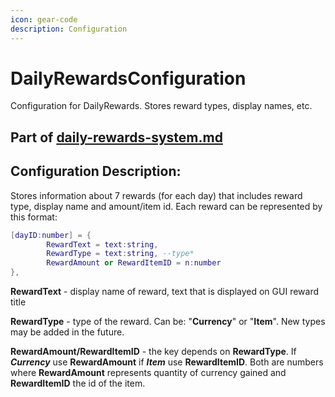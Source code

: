 ```yaml
---
icon: gear-code
description: Configuration
---
```


# DailyRewardsConfiguration

Configuration for DailyRewards. Stores reward types,  display names, etc.

## Part of [daily-rewards-system.md](../../../../systems/systems/rewards/daily-rewards-system.md "mention")

## Configuration Description:

Stores information about 7 rewards (for each day) that includes reward type, display name and amount/item id. Each reward can be represented by this format:

```lua
[dayID:number] = {
		RewardText = text:string,
		RewardType = text:string, --type*
		RewardAmount or RewardItemID = n:number
},
```

**RewardText** - display name of reward, text that is displayed on GUI reward title

**RewardType** - type of the reward. Can be: "**Currency**" or "**Item**". New types may be added in the future.

**RewardAmount/RewardItemID** - the key depends on **RewardType**. If _**Currency**_ use **RewardAmount** if _**Item**_ use **RewardItemID**. Both are numbers where **RewardAmount** represents quantity of currency gained and **RewardItemID** the id of the item.
